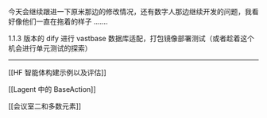 
今天会继续跟进一下原米那边的修改情况，还有数字人那边继续开发的问题，我看好像他们一直在拖着的样子 ....... 

1.1.3 版本的 dify 进行 vastbase 数据库适配，打包镜像部署测试（或者趁着这个机会进行单元测试的探索）

---

[[HF 智能体构建示例以及评估]]

[[Lagent 中的 BaseAction]]

[[会议室二和多数元素]]
